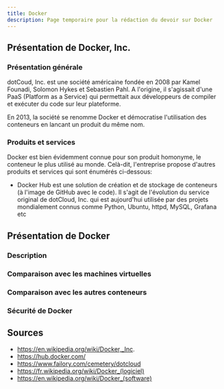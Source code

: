 ```yaml
---
title: Docker
description: Page temporaire pour la rédaction du devoir sur Docker
---
```


## Présentation de Docker, Inc.

### Présentation générale

dotCoud, Inc. est une société américaine fondée en 2008 par Kamel Founadi, Solomon Hykes et Sebastien Pahl. A l'origine, il s'agissait d'une PaaS (Platform as a Service) qui permettait aux développeurs de compiler et exécuter du code sur leur plateforme.

En 2013, la société se renomme Docker et démocratise l'utilisation des conteneurs en lancant un produit du même nom. 

### Produits et services

Docker est bien évidemment connue pour son produit homonyme, le conteneur le plus utilisé au monde. Celà-dit, l'entreprise propose d'autres produits et services qui sont énumérés ci-dessous:

- Docker Hub est une solution de création et de stockage de conteneurs (à l'image de GitHub avec le code). Il s'agit de l'évolution du service original de dotCloud, Inc. qui est aujourd'hui utilisée par des projets mondialement connus comme Python, Ubuntu, httpd, MySQL, Grafana etc

## Présentation de Docker

### Description 

### Comparaison avec les machines virtuelles

### Comparaison avec les autres conteneurs

### Sécurité de Docker

## Sources

- https://en.wikipedia.org/wiki/Docker,_Inc.
- https://hub.docker.com/
- https://www.failory.com/cemetery/dotcloud
- https://fr.wikipedia.org/wiki/Docker_(logiciel)
- https://en.wikipedia.org/wiki/Docker_(software)

